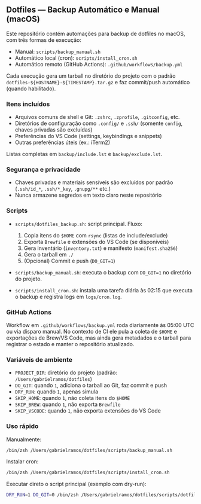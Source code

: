 ## Dotfiles — Backup Automático e Manual (macOS)

Este repositório contém automações para backup de dotfiles no macOS, com três formas de execução:

- Manual: `scripts/backup_manual.sh`
- Automático local (cron): `scripts/install_cron.sh`
- Automático remoto (GitHub Actions): `.github/workflows/backup.yml`

Cada execução gera um tarball no diretório do projeto com o padrão `dotfiles-${HOSTNAME}-${TIMESTAMP}.tar.gz` e faz commit/push automático (quando habilitado).

### Itens incluídos

- Arquivos comuns de shell e Git: `.zshrc`, `.zprofile`, `.gitconfig`, etc.
- Diretórios de configuração como `.config/` e `.ssh/` (somente `config`, chaves privadas são excluídas)
- Preferências do VS Code (settings, keybindings e snippets)
- Outras preferências úteis (ex.: iTerm2)

Listas completas em `backup/include.lst` e `backup/exclude.lst`.

### Segurança e privacidade

- Chaves privadas e materiais sensíveis são excluídos por padrão (`.ssh/id_*`, `.ssh/*_key`, `.gnupg/**` etc.)
- Nunca armazene segredos em texto claro neste repositório

### Scripts

- `scripts/dotfiles_backup.sh`: script principal. Fluxo:
  1. Copia itens do `$HOME` com `rsync` (listas de include/exclude)
  2. Exporta `Brewfile` e extensões do VS Code (se disponíveis)
  3. Gera inventário (`inventory.txt`) e manifesto (`manifest.sha256`)
  4. Gera o tarball em `./`
  5. (Opcional) Commit e push (`DO_GIT=1`)

- `scripts/backup_manual.sh`: executa o backup com `DO_GIT=1` no diretório do projeto.

- `scripts/install_cron.sh`: instala uma tarefa diária às 02:15 que executa o backup e registra logs em `logs/cron.log`.

### GitHub Actions

Workflow em `.github/workflows/backup.yml` roda diariamente às 05:00 UTC ou via disparo manual. No contexto de CI ele pula a coleta de `$HOME` e exportações de Brew/VS Code, mas ainda gera metadados e o tarball para registrar o estado e manter o repositório atualizado.

### Variáveis de ambiente

- `PROJECT_DIR`: diretório do projeto (padrão: `/Users/gabrielramos/dotfiles`)
- `DO_GIT`: quando `1`, adiciona o tarball ao Git, faz commit e push
- `DRY_RUN`: quando `1`, apenas simula
- `SKIP_HOME`: quando `1`, não coleta itens do `$HOME`
- `SKIP_BREW`: quando `1`, não exporta `Brewfile`
- `SKIP_VSCODE`: quando `1`, não exporta extensões do VS Code

### Uso rápido

Manualmente:

```bash
/bin/zsh /Users/gabrielramos/dotfiles/scripts/backup_manual.sh
```

Instalar cron:

```bash
/bin/zsh /Users/gabrielramos/dotfiles/scripts/install_cron.sh
```

Executar direto o script principal (exemplo com dry-run):

```bash
DRY_RUN=1 DO_GIT=0 /bin/zsh /Users/gabrielramos/dotfiles/scripts/dotfiles_backup.sh
```
